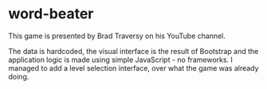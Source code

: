 # word-beater
This game is presented by Brad Traversy on his YouTube channel.

The data is hardcoded, the visual interface is the result of Bootstrap and the application logic is made using simple JavaScript - no frameworks.
I managed to add a level selection interface, over what the game was already doing.
